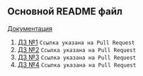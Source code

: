 ## Основной README файл
[Документация](https://github.com/DelsinRow/ylab/tree/homework_3/homework_1/docs) 

1. [ДЗ №1](https://github.com/DelsinRow/ylab/pull/1/files) ```Ссылка указана на Pull Request```
2. [ДЗ №2](https://github.com/DelsinRow/ylab/pull/2/files) ```Ссылка указана на Pull Request```
3. [ДЗ №3](https://github.com/DelsinRow/ylab/pull/3/files) ```Ссылка указана на Pull Request```
4. [ДЗ №4](https://github.com/DelsinRow/ylab/pull/4/files) ```Ссылка указана на Pull Request```
